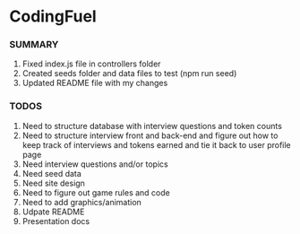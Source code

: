 # CodingFuel

### SUMMARY

1. Fixed index.js file in controllers folder
1. Created seeds folder and data files to test (npm run seed)
1. Updated README file with my changes  

### TODOS

1. Need to structure database with interview questions and token counts
1. Need to structure interview front and back-end and figure out how to keep track of interviews and tokens earned and tie it back to user profile page
1. Need interview questions and/or topics
1. Need seed data
1. Need site design
1. Need to figure out game rules and code
1. Need to add graphics/animation
1. Udpate README
1. Presentation docs